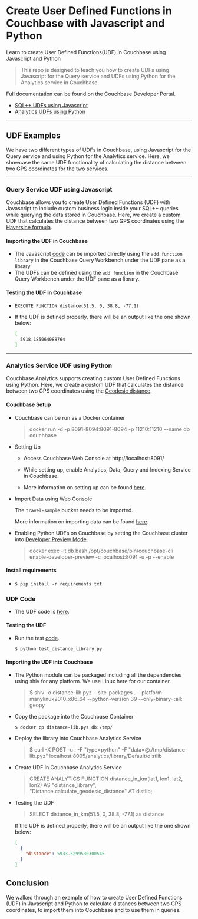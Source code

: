# Create User Defined Functions in Couchbase with Javascript and Python

Learn to create User Defined Functions(UDF) in Couchbase using Javascript and Python

> This repo is designed to teach you how to create UDFs using Javascript for the Query service and UDFs using Python for the Analytics service in Couchbase.

Full documentation can be found on the Couchbase Developer Portal.

- [SQL++ UDFs using Javascript](https://developer.couchbase.com/tutorial-user-defined-functions-with-javascript)
- [Analytics UDFs using Python](https://developer.couchbase.com/tutorial-analytics-user-defined-functions-with-python)
<hr>

## UDF Examples
We have two different types of UDFs in Couchbase, using Javascript for the Query service and using Python for the Analytics service. Here, we showcase the same UDF functionality of calculating the distance between two GPS coordinates for the two services.
<hr>

### Query Service UDF using Javascript

Couchbase allows you to create User Defined Functions (UDF) with Javascript to include custom business logic inside your SQL++ queries while querying the data stored in Couchbase.  Here, we create a custom UDF that calculates the distance between two GPS coordinates using the [Haversine formula](https://en.wikipedia.org/wiki/Haversine_formula).

#### Importing the UDF in Couchbase

- The Javascript [code](javascript-udf/distance.js) can be imported directly using the `add function library` in the Couchbase Query Workbench under the UDF pane as a library.
- The UDFs can be defined using the `add function` in the Couchbase Query Workbench under the UDF pane as a library.

#### Testing the UDF in Couchbase

- `EXECUTE FUNCTION distance(51.5, 0, 38.8, -77.1)`

-  If the UDF is defined properly, there will be an output like the one shown below:

    ```sh
    [
      5918.185064088764
    ]
    ```
<hr>

### Analytics Service UDF using Python

Couchbase Analytics supports creating custom User Defined Functions using Python. Here, we create a custom UDF that calculates the distance between two GPS coordinates using the [Geodesic distance](https://en.wikipedia.org/wiki/Geodesics_on_an_ellipsoid).

#### Couchbase Setup

- Couchbase can be run as a Docker container

  > docker run -d -p 8091-8094:8091-8094 -p 11210:11210 --name db couchbase

- Setting Up

  - Access Couchbase Web Console at http://localhost:8091/

  - While setting up, enable Analytics, Data, Query and Indexing Service in Couchbase.

  - More information on setting up can be found [here](https://docs.couchbase.com/server/current/getting-started/do-a-quick-install.html).

- Import Data using Web Console

  The `travel-sample` bucket needs to be imported.

  More information on importing data can be found [here](https://docs.couchbase.com/server/current/manage/manage-settings/install-sample-buckets.html).

- Enabling Python UDFs on Couchbase by setting the Couchbase cluster into [Developer Preview Mode](https://docs.couchbase.com/server/current/developer-preview/preview-mode.html#how-do-i-enable-the-developer-preview-mode).

  > docker exec -it db bash /opt/couchbase/bin/couchbase-cli enable-developer-preview -c localhost:8091 -u <username> -p <password> --enable

#### Install requirements

- `$ pip install -r requirements.txt`
    
### UDF Code
- The UDF code is [here](analytics-udf-python/distance-lib/distance_library.py).

#### Testing the UDF

- Run the test [code](analytics-udf-python/distance-lib/test_distance_library.py).
  
  `$ python test_distance_library.py`

#### Importing the UDF into Couchbase

- The Python module can be packaged including all the dependencies using shiv for any platform. We use Linux here for our container.

  > $ shiv -o distance-lib.pyz --site-packages . --platform manylinux2010_x86_64 --python-version 39 --only-binary=:all: geopy

- Copy the package into the Couchbase Container

  `$ docker cp distance-lib.pyz db:/tmp/`

- Deploy the library into Couchbase Analytics Service

  > $ curl -X POST -u <username>:<password> -F "type=python" -F "data=@./tmp/distance-lib.pyz" localhost:8095/analytics/library/Default/distlib

- Create UDF in Couchbase Analytics Service

  > CREATE ANALYTICS FUNCTION distance_in_km(lat1, lon1, lat2, lon2) AS "distance_library", "Distance.calculate_geodesic_distance" AT distlib;

- Testing the UDF

  > SELECT distance_in_km(51.5, 0, 38.8, -77.1) as distance

  If the UDF is defined properly, there will be an output like the one shown below:

  ```json
  [
    {
      "distance": 5933.5299530300545
    }
  ]
  ```

## Conclusion

We walked through an example of how to create User Defined Functions (UDF) in Javascript and Python to calculate distances between two GPS coordinates, to import them into Couchbase and to use them in queries.
